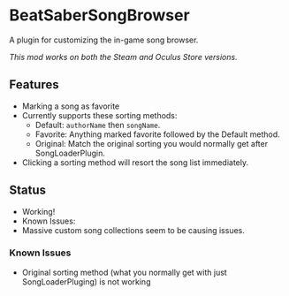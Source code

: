 # BeatSaberSongBrowser
A plugin for customizing the in-game song browser.

*This mod works on both the Steam and Oculus Store versions.*

## Features
- Marking a song as favorite
- Currently supports these sorting methods:
  - Default: `authorName` then `songName`.
  - Favorite: Anything marked favorite followed by the Default method.
  - Original: Match the original sorting you would normally get after SongLoaderPlugin.
- Clicking a sorting method will resort the song list immediately.

## Status
- Working!
- Known Issues:
 - Massive custom song collections seem to be causing issues.

### Known Issues
- Original sorting method (what you normally get with just SongLoaderPluging) is not working



